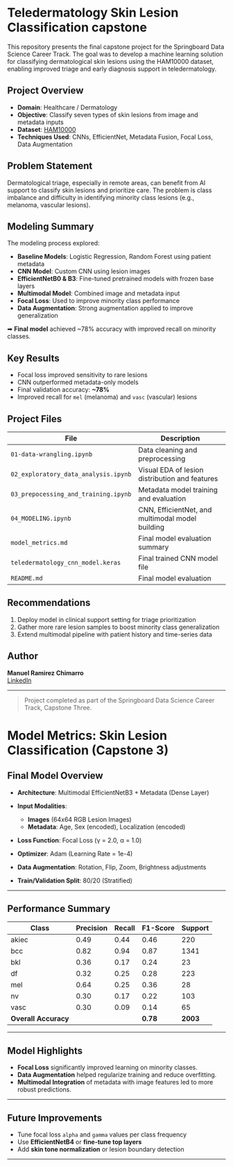# Teledermatology Skin Lesion Classification capstone

This repository presents the final capstone project for the Springboard Data Science Career Track. The goal was to develop a machine learning solution for classifying dermatological skin lesions using the HAM10000 dataset, enabling improved triage and early diagnosis support in teledermatology.

##  Project Overview

- **Domain**: Healthcare / Dermatology
- **Objective**: Classify seven types of skin lesions from image and metadata inputs
- **Dataset**: [HAM10000](https://www.kaggle.com/datasets/kmader/skin-cancer-mnist-ham10000)
- **Techniques Used**: CNNs, EfficientNet, Metadata Fusion, Focal Loss, Data Augmentation

## Problem Statement

Dermatological triage, especially in remote areas, can benefit from AI support to classify skin lesions and prioritize care. The problem is class imbalance and difficulty in identifying minority class lesions (e.g., melanoma, vascular lesions).

## Modeling Summary

The modeling process explored:
- **Baseline Models**: Logistic Regression, Random Forest using patient metadata
- **CNN Model**: Custom CNN using lesion images
- **EfficientNetB0 & B3**: Fine-tuned pretrained models with frozen base layers
- **Multimodal Model**: Combined image and metadata input
- **Focal Loss**: Used to improve minority class performance
- **Data Augmentation**: Strong augmentation applied to improve generalization

➡ **Final model** achieved ~78% accuracy with improved recall on minority classes.


## Key Results

- Focal loss improved sensitivity to rare lesions
- CNN outperformed metadata-only models
- Final validation accuracy: **~78%**
- Improved recall for `mel` (melanoma) and `vasc` (vascular) lesions

##  Project Files

| File | Description |
|------|-------------|
| `01-data-wrangling.ipynb` | Data cleaning and preprocessing |
| `02_exploratory_data_analysis.ipynb` | Visual EDA of lesion distribution and features |
| `03_prepocessing_and_training.ipynb` | Metadata model training and evaluation |
| `04_MODELING.ipynb` | CNN, EfficientNet, and multimodal model building |
| `model_metrics.md` | Final model evaluation summary |
| `teledermatology_cnn_model.keras` | Final trained CNN model file |
| `README.md` | Final model evaluation|

##  Recommendations

1. Deploy model in clinical support setting for triage prioritization
2. Gather more rare lesion samples to boost minority class generalization
3. Extend multimodal pipeline with patient history and time-series data

##  Author

**Manuel Ramirez Chimarro**  
[LinkedIn](https://www.linkedin.com/in/manuelramirezchimarro/) 

---

> Project completed as part of the Springboard Data Science Career Track, Capstone Three.





#  Model Metrics: Skin Lesion Classification (Capstone 3)

##  Final Model Overview

* **Architecture**: Multimodal EfficientNetB3 + Metadata (Dense Layer)
* **Input Modalities**:

  * **Images** (64x64 RGB Lesion Images)
  * **Metadata**: Age, Sex (encoded), Localization (encoded)
* **Loss Function**: Focal Loss (γ = 2.0, α = 1.0)
* **Optimizer**: Adam (Learning Rate = 1e-4)
* **Data Augmentation**: Rotation, Flip, Zoom, Brightness adjustments
* **Train/Validation Split**: 80/20 (Stratified)

---

##  Performance Summary

| Class                | Precision | Recall | F1-Score | Support  |
| -------------------- | --------- | ------ | -------- | -------- |
| akiec                | 0.49      | 0.44   | 0.46     | 220      |
| bcc                  | 0.82      | 0.94   | 0.87     | 1341     |
| bkl                  | 0.36      | 0.17   | 0.24     | 23       |
| df                   | 0.32      | 0.25   | 0.28     | 223      |
| mel                  | 0.64      | 0.25   | 0.36     | 28       |
| nv                   | 0.30      | 0.17   | 0.22     | 103      |
| vasc                 | 0.30      | 0.09   | 0.14     | 65       |
| **Overall Accuracy** |           |        | **0.78** | **2003** |

---

##  Model Highlights

* **Focal Loss** significantly improved learning on minority classes.
* **Data Augmentation** helped regularize training and reduce overfitting.
* **Multimodal Integration** of metadata with image features led to more robust predictions.

---

##  Future Improvements

* Tune focal loss `alpha` and `gamma` values per class frequency
* Use **EfficientNetB4** or **fine-tune top layers**
* Add **skin tone normalization** or lesion boundary detection

---
